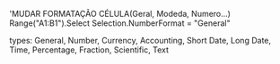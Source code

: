 'MUDAR FORMATAÇÃO CÉLULA(Geral, Modeda, Numero...)
Range("A1:B1").Select
    Selection.NumberFormat = "General"

types:
General, 
Number, 
Currency, 
Accounting, 
Short Date, 
Long Date, 
Time, 
Percentage, 
Fraction, 
Scientific, 
Text
